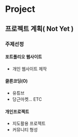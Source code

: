 # Project
## 프로젝트 계획( Not Yet )
### 주제선정
#### 포트폴리오 웹사이트
+ 개인 웹사이트 제작
#### 클론코딩(O)
+ 유튜브
+ 당근마켓... ETC
#### 개인프로젝트
+ 지도활용 프로젝트
+ 커뮤니티 형성
